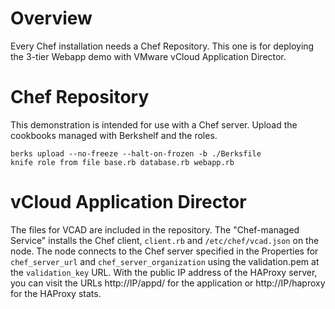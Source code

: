 Overview
========

Every Chef installation needs a Chef Repository. This one is for deploying the 3-tier Webapp demo with VMware vCloud Application Director.

Chef Repository
===============
This demonstration is intended for use with a Chef server. Upload the cookbooks managed with Berkshelf and the roles.

    berks upload --no-freeze --halt-on-frozen -b ./Berksfile
    knife role from file base.rb database.rb webapp.rb

vCloud Application Director
===========================
The files for VCAD are included in the repository. The "Chef-managed Service" installs the Chef client, `client.rb` and `/etc/chef/vcad.json` on the node. The node connects to the Chef server specified in the Properties for `chef_server_url` and `chef_server_organization` using the validation.pem at the `validation_key` URL. With the public IP address of the HAProxy server, you can visit the URLs http://IP/appd/ for the application or http://IP/haproxy for the HAProxy stats.
